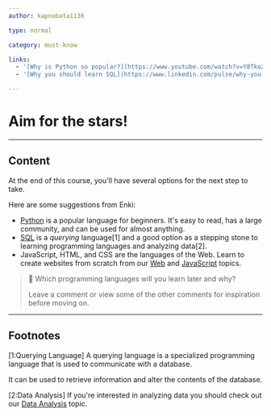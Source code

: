 ```yaml
---
author: kapnobatai136

type: normal

category: must-know

links:
  - '[Why is Python so popular?](https://www.youtube.com/watch?v=Y8Tko2YC5hA&ab_channel=ProgrammingwithMosh){video}'
  - '[Why you should learn SQL](https://www.linkedin.com/pulse/why-you-should-learn-sql-brewster-knowlton/){article}'

---
```


# Aim for the stars!

---
## Content

At the end of this course, you'll have several options for the next step to take.

Here are some suggestions from Enki:
- [Python](https://app.enki.com/skill/python) is a popular language for beginners. It's easy to read, has a large community, and can be used for almost anything.
- [SQL](https://app.enki.com/skill/sql) is a *querying* language[1] and a good option as a stepping stone to learning programming languages and analyzing data[2].
- JavaScript, HTML, and CSS are the languages of the Web. Learn to create websites from scratch from our [Web](https://app.enki.com/skill/web) and [JavaScript](https://app.enki.com/skill/javascript) topics.


> 💬 Which programming languages will you learn later and why?
> 
> Leave a comment or view some of the other comments for inspiration before moving on.

---
## Footnotes

[1:Querying Language]
A querying language is a specialized programming language that is used to communicate with a database. 

It can be used to retrieve information and alter the contents of the database. 

[2:Data Analysis]
If you're interested in analyzing data you should check out our [Data Analysis](https://app.enki.com/skill/data-analysis) topic.
